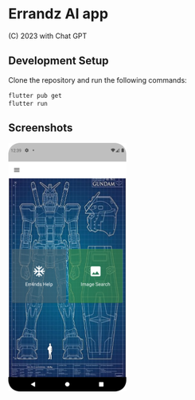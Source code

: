 # Errandz AI app

(C) 2023 with Chat GPT

## Development Setup
Clone the repository and run the following commands:
```
flutter pub get
flutter run
```


## Screenshots
<img src="https://github.com/markperdon/errandz-alpha/blob/main/ss/Screenshot_20230218_234927.png" height="500em" /> &nbsp; &nbsp; 
## 
